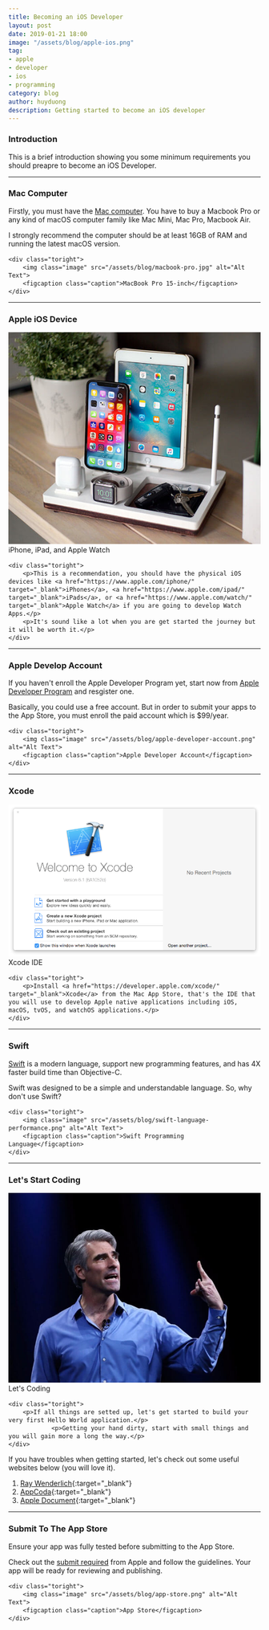 ```yaml
---
title: Becoming an iOS Developer
layout: post
date: 2019-01-21 18:00
image: "/assets/blog/apple-ios.png"
tag:
- apple
- developer
- ios
- programming
category: blog
author: huyduong
description: Getting started to become an iOS developer
---
```


### Introduction

This is a brief introduction showing you some minimum requirements you should preapre to become an iOS Developer.

---

### Mac Computer

<div class="side-by-side">
    <div class="toleft">
        <p>Firstly, you must have the <a href="https://www.apple.com/mac/" target="_blank">Mac computer</a>. You have to buy a Macbook Pro or any kind of macOS computer family like Mac Mini, Mac Pro, Macbook Air.</p>
        <p>I strongly recommend the computer should be at least 16GB of RAM and running the latest macOS version.</p>
    </div>

    <div class="toright">
        <img class="image" src="/assets/blog/macbook-pro.jpg" alt="Alt Text">
        <figcaption class="caption">MacBook Pro 15-inch</figcaption>
    </div>
</div>

---

### Apple iOS Device

<div class="side-by-side">
    <div class="toleft">
    <img class="image" src="/assets/blog/iphone-ipad-watch.jpg" alt="Alt Text">
        <figcaption class="caption">iPhone, iPad, and Apple Watch</figcaption>
    </div>

    <div class="toright">
        <p>This is a recommendation, you should have the physical iOS devices like <a href="https://www.apple.com/iphone/" target="_blank">iPhones</a>, <a href="https://www.apple.com/ipad/" target="_blank">iPads</a>, or <a href="https://www.apple.com/watch/" target="_blank">Apple Watch</a> if you are going to develop Watch Apps.</p>
        <p>It's sound like a lot when you are get started the journey but it will be worth it.</p>
    </div>
</div>

---

### Apple Develop Account

<div class="side-by-side">
    <div class="toleft">
        <p>If you haven't enroll the Apple Developer Program yet, start now from <a href="https://developer.apple.com/programs/enroll/" target="_blank">Apple Developer Program</a> and resgister one.</p>
        <p>Basically, you could use a free account. But in order to submit your apps to the App Store, you must enroll the paid account which is $99/year.</p>
    </div>

    <div class="toright">
        <img class="image" src="/assets/blog/apple-developer-account.png" alt="Alt Text">
        <figcaption class="caption">Apple Developer Account</figcaption>
    </div>
</div>

---

### Xcode

<div class="side-by-side">
    <div class="toleft">
    <img class="image" src="/assets/blog/xcode-welcome.png" alt="Alt Text">
        <figcaption class="caption">Xcode IDE</figcaption>
    </div>

    <div class="toright">
        <p>Install <a href="https://developer.apple.com/xcode/" target="_blank">Xcode</a> from the Mac App Store, that's the IDE that you will use to develop Apple native applications including iOS, macOS, tvOS, and watchOS applications.</p>
    </div>
</div>

---

### Swift

<div class="side-by-side">
    <div class="toleft">
        <p><a href="https://swift.org" target="_blank">Swift</a> is a modern language, support new programming features, and has 4X faster build time than Objective-C.</p>
        <p>Swift was designed to be a simple and understandable language. So, why don't use Swift?</p>
    </div>

    <div class="toright">
        <img class="image" src="/assets/blog/swift-language-performance.png" alt="Alt Text">
        <figcaption class="caption">Swift Programming Language</figcaption>
    </div>
</div>

---

### Let's Start Coding

<div class="side-by-side">
    <div class="toleft">
    <img class="image" src="/assets/blog/craig-federighi.jpg" alt="Alt Text">
        <figcaption class="caption">Let's Coding</figcaption>
    </div>

    <div class="toright">
        <p>If all things are setted up, let's get started to build your very first Hello World application.</p>
				<p>Getting your hand dirty, start with small things and you will gain more a long the way.</p>
    </div>
</div>

If you have troubles when getting started, let's check out some useful websites below (you will love it).
1. [Ray Wenderlich](https://www.raywenderlich.com){:target="_blank"}
2. [AppCoda](https://www.appcoda.com){:target="_blank"}
3. [Apple Document](https://docs.swift.org/swift-book/LanguageGuide/TheBasics.html){:target="_blank"}

---

### Submit To The App Store

<div class="side-by-side">
    <div class="toleft">
        <p>Ensure your app was fully tested before submitting to the App Store.</p>
        <p>Check out the <a href="https://developer.apple.com/ios/submit/" target="_blank">submit required</a> from Apple and follow the guidelines. Your app will be ready for reviewing and publishing.</p>
    </div>

    <div class="toright">
        <img class="image" src="/assets/blog/app-store.png" alt="Alt Text">
        <figcaption class="caption">App Store</figcaption>
    </div>
</div>